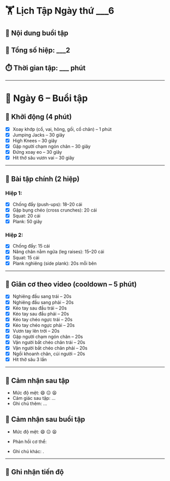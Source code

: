 # 🏋️ Lịch Tập Ngày thứ ___6
## 📌 Nội dung buổi tập

## 🔁 Tổng số hiệp: ___2

## ⏱️ Thời gian tập: ___ phút

---
# 📅 Ngày 6 – Buổi tập

## 🔄 Khởi động (4 phút)
- [x] Xoay khớp (cổ, vai, hông, gối, cổ chân) – 1 phút  
- [x] Jumping Jacks – 30 giây  
- [x] High Knees – 30 giây  
- [x] Gập người chạm ngón chân – 30 giây  
- [x] Đứng xoay eo – 30 giây  
- [x] Hít thở sâu vươn vai – 30 giây  

---

## 💪 Bài tập chính (2 hiệp)

### Hiệp 1:
- [x] Chống đẩy (push-ups): 18–20 cái  
- [x] Gập bụng chéo (cross crunches): 20 cái  
- [x] Squat: 20 cái  
- [x] Plank: 50 giây  

### Hiệp 2:
- [x] Chống đẩy: 15 cái  
- [x] Nâng chân nằm ngửa (leg raises): 15–20 cái  
- [x] Squat: 15 cái  
- [x] Plank nghiêng (side plank): 20s mỗi bên  

---

## 🧘 Giãn cơ theo video (cooldown – 5 phút)
- [x] Nghiêng đầu sang trái – 20s  
- [x] Nghiêng đầu sang phải – 20s  
- [x] Kéo tay sau đầu trái – 20s  
- [x] Kéo tay sau đầu phải – 20s  
- [x] Kéo tay chéo ngực trái – 20s  
- [x] Kéo tay chéo ngực phải – 20s  
- [x] Vươn tay lên trời – 20s  
- [x] Gập người chạm ngón chân – 20s  
- [x] Vặn người bắt chéo chân trái – 20s  
- [x] Vặn người bắt chéo chân phải – 20s  
- [x] Ngồi khoanh chân, cúi người – 20s  
- [x] Hít thở sâu 3 lần  

---

## 📓 Cảm nhận sau tập
- Mức độ mệt: 😄 😐 😫  
- Cảm giác sau tập: ...  
- Ghi chú thêm: ...

## 📓 Cảm nhận sau buổi tập

- Mức độ mệt: 😄 😐 😫 
    
- Phản hồi cơ thể: 
    
- Ghi chú khác: .
    

---

## 🎯 Ghi nhận tiến độ